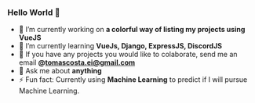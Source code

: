 ### Hello World 👋

- 🔭 I’m currently working on **a colorful way of listing my projects using VueJS**
- 🌱 I’m currently learning **VueJs, Django, ExpressJS, DiscordJS**
- 👯 If you have any projects you would like to colaborate, send me an email **@tomascosta.ei@gmail.com**
- 💬 Ask me about **anything**
- ⚡ Fun fact: Currently using **Machine Learning** to predict if I will pursue Machine Learning.

